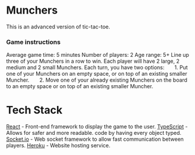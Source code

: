 # Munchers

This is an advanced version of tic-tac-toe. 

### Game instructions

Average game time: 5 minutes
Number of players: 2
Age range: 5+
Line up three of your Munchers in a row to win.
Each player will have 2 large, 2 medium and 2 small Munchers.
Each turn, you have two options: 
&nbsp;&nbsp;&nbsp;&nbsp;&nbsp;&nbsp;1. Put one of your Munchers on an empty space, or on top of an existing smaller Muncher.
&nbsp;&nbsp;&nbsp;&nbsp;&nbsp;&nbsp;2. Move one of your already existing Munchers on the board to an empty space or on top of an existing smaller Muncher.


# Tech Stack

[React](https://reactjs.org/) - Front-end framework to display the game to the user.
[TypeScript](https://www.typescriptlang.org/) - Allows for safer and more readable. code by having every object typed.
[Socket.io](socket.io) - Web socket framework to allow fast communication between players.
[Heroku](https://www.heroku.com/) - Website hosting service.
